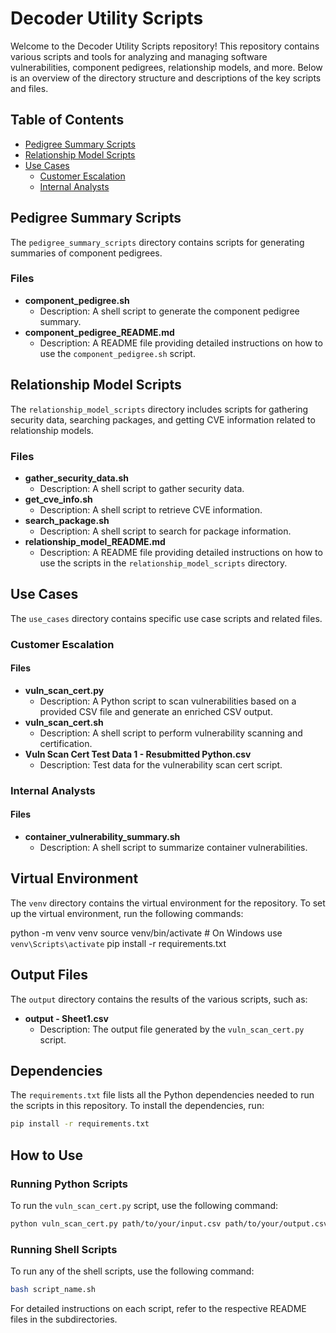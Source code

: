 # Decoder Utility Scripts


Welcome to the Decoder Utility Scripts repository! This repository contains various scripts and tools for analyzing and managing software vulnerabilities, component pedigrees, relationship models, and more. Below is an overview of the directory structure and descriptions of the key scripts and files.


## Table of Contents
- [Pedigree Summary Scripts](#pedigree-summary-scripts)
- [Relationship Model Scripts](#relationship-model-scripts)
- [Use Cases](#use-cases)
  - [Customer Escalation](#customer-escalation)
  - [Internal Analysts](#internal-analysts)


## Pedigree Summary Scripts


The `pedigree_summary_scripts` directory contains scripts for generating summaries of component pedigrees.


### Files
- **component_pedigree.sh**
  - Description: A shell script to generate the component pedigree summary.
- **component_pedigree_README.md**
  - Description: A README file providing detailed instructions on how to use the `component_pedigree.sh` script.


## Relationship Model Scripts


The `relationship_model_scripts` directory includes scripts for gathering security data, searching packages, and getting CVE information related to relationship models.


### Files
- **gather_security_data.sh**
  - Description: A shell script to gather security data.
- **get_cve_info.sh**
  - Description: A shell script to retrieve CVE information.
- **search_package.sh**
  - Description: A shell script to search for package information.
- **relationship_model_README.md**
  - Description: A README file providing detailed instructions on how to use the scripts in the `relationship_model_scripts` directory.


## Use Cases


The `use_cases` directory contains specific use case scripts and related files.


### Customer Escalation


#### Files
- **vuln_scan_cert.py**
  - Description: A Python script to scan vulnerabilities based on a provided CSV file and generate an enriched CSV output.
- **vuln_scan_cert.sh**
  - Description: A shell script to perform vulnerability scanning and certification.
- **Vuln Scan Cert Test Data 1 - Resubmitted Python.csv**
  - Description: Test data for the vulnerability scan cert script.


### Internal Analysts


#### Files
- **container_vulnerability_summary.sh**
  - Description: A shell script to summarize container vulnerabilities.


## Virtual Environment


The `venv` directory contains the virtual environment for the repository. To set up the virtual environment, run the following commands:


python -m venv venv
source venv/bin/activate  # On Windows use `venv\Scripts\activate`
pip install -r requirements.txt

## Output Files
The `output` directory contains the results of the various scripts, such as:
- **output - Sheet1.csv**
  - Description: The output file generated by the `vuln_scan_cert.py` script.
## Dependencies
The `requirements.txt` file lists all the Python dependencies needed to run the scripts in this repository. To install the dependencies, run:
```sh
pip install -r requirements.txt
```
## How to Use
### Running Python Scripts
To run the `vuln_scan_cert.py` script, use the following command:
```sh
python vuln_scan_cert.py path/to/your/input.csv path/to/your/output.csv
```
### Running Shell Scripts
To run any of the shell scripts, use the following command:
```sh
bash script_name.sh
```
For detailed instructions on each script, refer to the respective README files in the subdirectories.
```

